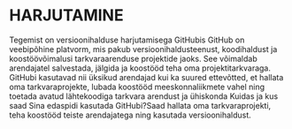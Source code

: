 # HARJUTAMINE
Tegemist on versioonihalduse harjutamisega GitHubis
GitHub on veebipõhine platvorm, mis pakub versioonihaldusteenust, koodihaldust ja koostöövõimalusi tarkvaraarenduse projektide jaoks. See võimaldab arendajatel salvestada, jälgida ja koostööd teha oma projektitarkvaraga. GitHubi kasutavad nii üksikud arendajad kui ka suured ettevõtted, et hallata oma tarkvaraprojekte, lubada koostööd meeskonnaliikmete vahel ning toetada avatud lähtekoodiga tarkvara arendust ja ühiskonda
Kuidas ja kus saad Sina edaspidi kasutada GitHubi?Saad hallata oma tarkvaraprojekti, teha koostööd teiste arendajatega ning kasutada versioonihaldust.
